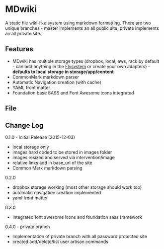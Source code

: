 # MDwiki

A static file wiki-like system using markdown formatting.   There are two unique branches - master implements an all public site, private implements an all private site.

## Features
* MDwiki has multiple storage types (dropbox, local, aws, rack by default - can add anything in the [Flysystem](http://flysystem.thephpleague.com/) or create your own adapters) - **defaults to local storage in storage/app/content**
* CommonMark markdown parser
* Automatic Navigation creation (with cache)
* YAML front matter
* Foundation base SASS and Font Awesome icons integrated

## File

## Change Log

0.1.0 - Initial Release (2015-12-03)
* local storage only
* images hard coded to be stored in images folder
* images resized and served via intervention/image
* relative links add in base_url of the site
* Common Mark markdown parsing

0.2.0
* dropbox storage working (most other storage should work too)
* automatic navigation creation implemented
* yaml front matter

0.3.0
* integrated font awesome icons and foundation sass framework

0.4.0 - private branch
* implementation of private branch with all password protected site
* created add/delete/list user artisan commands